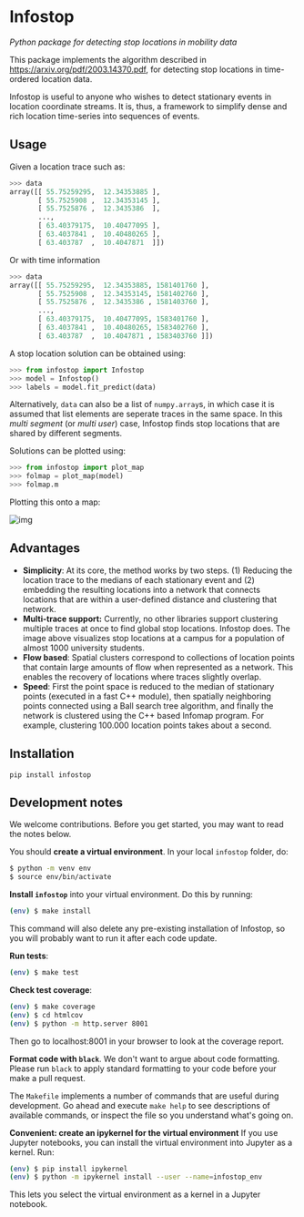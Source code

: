 # Infostop
*Python package for detecting stop locations in mobility data*

This package implements the algorithm described in https://arxiv.org/pdf/2003.14370.pdf, for detecting stop locations in time-ordered location data.

Infostop is useful to anyone who wishes to detect stationary events in location coordinate streams. It is, thus, a framework to simplify dense and rich location time-series into sequences of events.

## Usage
Given a location trace such as:

```Python
>>> data 
array([[ 55.75259295,  12.34353885 ],
       [ 55.7525908 ,  12.34353145 ],
       [ 55.7525876 ,  12.3435386  ],
       ...,
       [ 63.40379175,  10.40477095 ],
       [ 63.4037841 ,  10.40480265 ],
       [ 63.403787  ,  10.4047871  ]])
```

Or with time information

```Python
>>> data 
array([[ 55.75259295,  12.34353885, 1581401760 ],
       [ 55.7525908 ,  12.34353145, 1581402760 ],
       [ 55.7525876 ,  12.3435386 , 1581403760 ],
       ...,
       [ 63.40379175,  10.40477095, 1583401760 ],
       [ 63.4037841 ,  10.40480265, 1583402760 ],
       [ 63.403787  ,  10.4047871 , 1583403760 ]])
```

A stop location solution can be obtained using:

```Python
>>> from infostop import Infostop
>>> model = Infostop()
>>> labels = model.fit_predict(data)
```

Alternatively, `data` can also be a list of `numpy.array`s, in which case it is assumed that list elements are seperate traces in the same space. In this *multi segment* (or *multi user*) case, Infostop finds stop locations that are shared by different segments.

Solutions can be plotted using:

```Python
>>> from infostop import plot_map
>>> folmap = plot_map(model)
>>> folmap.m
```

Plotting this onto a map:

![img](https://ulfaslak.com/files/infostop_example_geomap.png)

## Advantages
* **Simplicity**: At its core, the method works by two steps. (1) Reducing the location trace to the medians of each stationary event and (2) embedding the resulting locations into a network that connects locations that are within a user-defined distance and clustering that network.
* **Multi-trace support:** Currently, no other libraries support clustering multiple traces at once to find global stop locations. Infostop does. The image above visualizes stop locations at a campus for a population of almost 1000 university students.
* **Flow based**: Spatial clusters correspond to collections of location points that contain large amounts of flow when represented as a network. This enables the recovery of locations where traces slightly overlap.
* **Speed**: First the point space is reduced to the median of stationary points (executed in a fast C++ module), then spatially neighboring points connected using a Ball search tree algorithm, and finally the network is clustered using the C++ based Infomap program. For example, clustering 100.000 location points takes about a second.

## Installation
`pip install infostop`

## Development notes
We welcome contributions. Before you get started, you may want to read the notes below.

You should **create a virtual environment**. In your local `infostop` folder, do:
```Bash
$ python -m venv env
$ source env/bin/activate
```

**Install `infostop`** into your virtual environment.
Do this by running:
```Bash
(env) $ make install
```
This command will also delete any pre-existing installation of Infostop, so you will probably want to run it after each code update.

**Run tests**:
```Bash
(env) $ make test
```

**Check test coverage**:
```Bash
(env) $ make coverage
(env) $ cd htmlcov
(env) $ python -m http.server 8001
```
Then go to localhost:8001 in your browser to look at the coverage report.

**Format code with `black`**. We don't want to argue about code formatting. Please run `black` to apply standard formatting to your code before your make a pull request.

The `Makefile` implements a number of commands that are useful during development.
Go ahead and execute `make help` to see descriptions of available commands, or inspect the file so you understand what's going on. 

**Convenient: create an ipykernel for the virtual environment**
If you use Jupyter notebooks, you can install the virtual environment into Jupyter as a kernel. Run:
```Bash
(env) $ pip install ipykernel
(env) $ python -m ipykernel install --user --name=infostop_env
```
This lets you select the virtual environment as a kernel in a Jupyter notebook.